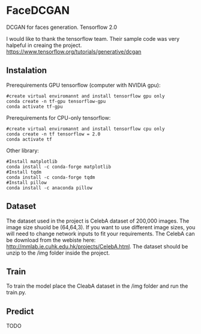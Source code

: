 # FaceDCGAN
 DCGAN for faces generation. Tensorflow 2.0  
   
I would like to thank the tensorflow team. Their sample code was very halpeful in creaing the project. https://www.tensorflow.org/tutorials/generative/dcgan  
 
## Instalation  
Prerequirements GPU tensorflow (computer with NVIDIA gpu):  
```
#create virtual enviromannt and install tensorflow gpu only
conda create -n tf-gpu tensorflow-gpu
conda activate tf-gpu
```
Prerequirements for CPU-only tensorflow:  
```
#create virtual enviromannt and install tensorflow cpu only
conda create -n tf tensorflow = 2.0
conda activate tf
```
  
Other library:  
```
#Install matplotlib
conda install -c conda-forge matplotlib
#Install tqdm
conda install -c conda-forge tqdm
#Install pillow
conda install -c anaconda pillow
```

## Dataset  
The dataset used in the project is CelebA dataset of 200,000 images. The image size shuold be (64,64,3). If you want to use different image sizes, you will need to change network inputs to fit your requirements. The CelebA can be download from the webiste here: http://mmlab.ie.cuhk.edu.hk/projects/CelebA.html. The dataset should be unzip to the /img folder inside the project.  
  
## Train  
To train the model place the CleabA dataset in the /img folder and run the train.py.  
  
## Predict  
TODO
